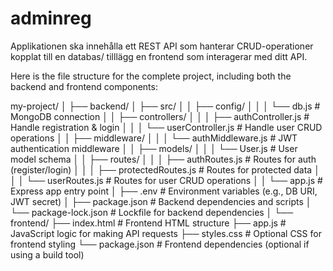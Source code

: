 # adminreg
Applikationen ska innehålla ett REST API som hanterar CRUD-operationer kopplat till en databas/ tilllägg  en frontend som interagerar med ditt API.

Here is the file structure for the complete project, including both the backend and frontend components:

my-project/
│
├── backend/
│   ├── src/
│   │   ├── config/
│   │   │   └── db.js           # MongoDB connection
│   │   ├── controllers/
│   │   │   ├── authController.js # Handle registration & login
│   │   │   └── userController.js # Handle user CRUD operations
│   │   ├── middleware/
│   │   │   └── authMiddleware.js # JWT authentication middleware
│   │   ├── models/
│   │   │   └── User.js           # User model schema
│   │   ├── routes/
│   │   │   ├── authRoutes.js     # Routes for auth (register/login)
│   │   │   ├── protectedRoutes.js # Routes for protected data
│   │   │   └── userRoutes.js     # Routes for user CRUD operations
│   │   └── app.js                # Express app entry point
│   ├── .env                      # Environment variables (e.g., DB URI, JWT secret)
│   ├── package.json               # Backend dependencies and scripts
│   └── package-lock.json          # Lockfile for backend dependencies
│
└── frontend/
    ├── index.html                 # Frontend HTML structure
    ├── app.js                     # JavaScript logic for making API requests
    ├── styles.css                 # Optional CSS for frontend styling
    └── package.json               # Frontend dependencies (optional if using a build tool)
